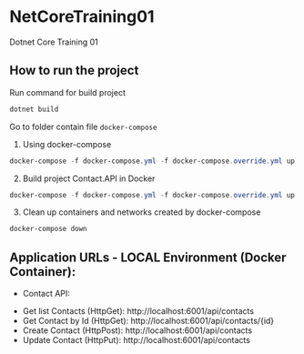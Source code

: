 # NetCoreTraining01
 Dotnet Core Training 01
 
 ## How to run the project

Run command for build project
```Powershell
dotnet build
```
Go to folder contain file `docker-compose`

1. Using docker-compose
```Powershell
docker-compose -f docker-compose.yml -f docker-compose.override.yml up -d --remove-orphans
```
2. Build project Contact.API in Docker
```Powershell
docker-compose -f docker-compose.yml -f docker-compose.override.yml up -d --remove-orphans --build
```
3. Clean up containers and networks created by docker-compose
```Powershell
docker-compose down
```

## Application URLs - LOCAL Environment (Docker Container):
- Contact API:
+ Get list Contacts (HttpGet): http://localhost:6001/api/contacts
+ Get Contact by Id (HttpGet): http://localhost:6001/api/contacts/{id}
+ Create Contact (HttpPost): http://localhost:6001/api/contacts
+ Update Contact (HttpPut): http://localhost:6001/api/contacts

